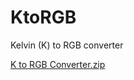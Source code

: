 # KtoRGB
Kelvin (K) to RGB converter

[K to RGB Converter.zip](https://github.com/OdinMods/KtoRGB/files/8708343/K.to.RGB.Converter.zip)
